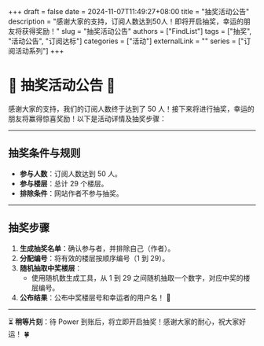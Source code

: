 +++ 
draft = false
date = 2024-11-07T11:49:27+08:00
title = "抽奖活动公告"
description = "感谢大家的支持，订阅人数达到50人！即将开启抽奖，幸运的朋友将获得奖励！"
slug = "抽奖活动公告"
authors = ["FindList"]
tags = ["抽奖", "活动公告", "订阅达标"]
categories = ["活动"]
externalLink = ""
series = ["订阅活动系列"]
+++

# 🎉 抽奖活动公告 🎉

感谢大家的支持，我们的订阅人数终于达到了 50 人！接下来将进行抽奖，幸运的朋友将赢得惊喜奖励！以下是活动详情及抽奖步骤：

---

## 抽奖条件与规则

- **参与人数**：订阅人数达到 50 人。
- **参与楼层**：总计 29 个楼层。
- **排除条件**：网站作者不参与抽奖。

---

## 抽奖步骤

1. **生成抽奖名单**：确认参与者，并排除自己（作者）。
2. **分配编号**：将有效的楼层按顺序编号（1 到 29）。
3. **随机抽取中奖楼层**：
   - 使用随机数生成工具，从 1 到 29 之间随机抽取一个数字，对应中奖的楼层编号。
4. **公布结果**：公布中奖楼层号和幸运者的用户名！ 🎁

---

⏳ **稍等片刻**：待 Power 到账后，将立即开启抽奖！感谢大家的耐心，祝大家好运！ 🍀
